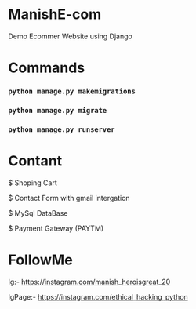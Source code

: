 # ManishE-com
Demo Ecommer Website using Django
# Commands
### `python manage.py makemigrations`

### `python manage.py migrate`

### `python manage.py runserver`

# Contant
$ Shoping Cart

$ Contact Form with gmail intergation 

$ MySql DataBase

$ Payment Gateway (PAYTM)

# FollowMe
Ig:- https://instagram.com/manish_heroisgreat_20

IgPage:- https://instagram.com/ethical_hacking_python

